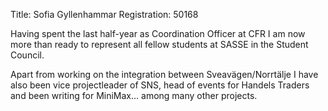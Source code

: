 Title: Sofia Gyllenhammar
Registration: 50168

Having spent the last half-year as Coordination Officer at CFR I am now more than ready to represent all fellow students at SASSE in the Student Council.

Apart from working on the integration between Sveavägen/Norrtälje I have also been vice projectleader of SNS, head of events for Handels Traders and been writing for MiniMax… among many other projects.

